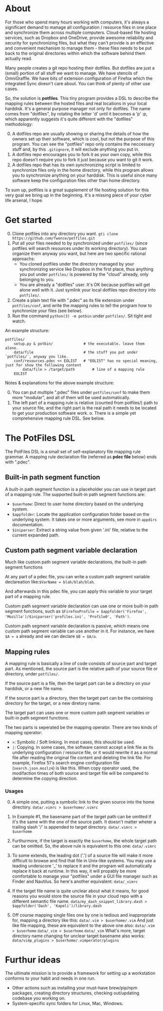# About

For those who spend many hours working with computers, it's always a significant demand to manage all configuration / resource files in one place and synchronize them across multiple computers. Cloud-based file hosting services, such as Dropbox and OneDrive, provide awesome reliability and security for synchronizing files, but what they can't provide is an effective and convenient mechanism to manage them - these files needs to be put back to the original directories within which the software behind them actually read.

Many people creates a git repo hosting their dotfiles. But dotfiles are just a (small) portion of all stuff we want to manage. We have stencils of OmniGraffle. We have bits of extension configuration of Firefox which the integrated Sync doesn't care about. You can think of plenty of other use cases.

So, the solution is **potfiles**. This tiny program provides a DSL to describe the mapping rules between the hosted files and real locations in your local harddisk. It's a general purpose manager not only for dotfiles. The name comes from "dotfiles", by rotating the letter 'd' until it becomes a 'p' :p, which apparently suggests it's quite different with the "dotfiles" methodology:

0. A dotfiles repo are usually showing or sharing the details of how the owners set up their software, which is cool, but not the purpose of this program. You can see the "potfiles" repo only contains the neccessary stuff and, by this `.gitignore`, it will exclude anything you put in.
0. A dotfiles repo encourages you to fork it as your own copy, while this repo doesn't require you to fork it just because you want to git it work.
0. A dotfiles repo that has its own synchronizing script is limited to synchronize files only in the home directory, while this program allows you to synchronize anything on your harddisk. This is useful since many software keep the configuration files other than home directory.

To sum up,  potfiles is a great supplement of file hosting solution for this very goal we bring up in the beginning. It's a missing piece of your cyber life arsenal, I hope. 

# Get started

0. Clone potfiles into any directory you want. `gti clone https://github.com/fwonce/potfiles.git`
0. Put all your files needed to by synchronized under `potfiles/` (since potfiles will search resources under its working directory). You can organize them anyway you want, but here are two specific rational approachs:
	- You cloned potfiles under the directory managed by your synchronizing service like Dropbox in the first place, thus anything you put under `potfiles/` is powered by the "cloud" already, only belonging to you.
	- You are already a "dotfiles" user. It's OK because potfiles will get alone well with it. Just symlink your local dotfiles repo directory into `potfiles/`.
0. Create a plain text file with ".pdec" as its file extension under `potfiles/conf`, and write the mapping rules to tell the program how to synchronize your files (see below).
0. Run the command `python(3) -m potbin` under `potfiles/`. Sit tight and watch.

An example structure:

``` shell
potfiles/
	setup.py & potbin/				# the executable. leave them alone.
	data/file						# the stuff you put under `potfiles/`, anyway you like.
	conf/resources.pdec << EOLIST	# "EOLIST" has no special meaning, just for show the following content
		data/file > /target/path		# line of a mapping rule
	EOLIST
```

Notes & explanations for the above example structure:

0. You can put multiple ".pdec" files under `potfiles/conf` to make them more "modular", and all of them will be used automatically.
0. The left part of a mapping rule is relative (counted from potfiles/) path to your source file, and the right part is the real path it needs to be located to get your production software work.
o. There is a simple yet comprehensive mapping rule DSL. See below.

# The PotFiles DSL

The PotFiles DSL is a small set of self-explanatory file mapping rule grammar. A mapping rule declaration file (referred as **pdec file** below) ends with ".pdec".

## Built-in path segment function

A built-in path segment function is a placeholder you can use in target part of a mapping rule. The supported built-in path segment functions are:

- `$userhome`: Direct to user home directory based on the underlying system.
- `$appfolder`: Locate the application configuration folder based on the underlying system. It takes one or more arguments, see more in `appdirs` documentation.
- `$iniparser`: Extract a string value from given '.ini' file, relative to the current expanded path.

## Custom path segment variable declaration

Much like custom path segment variable declarations, the built-in path segment functions 

At any part of a pdec file, you can write a custom path segment variable declareation like:`$VarName = blah/blah/blah`.

And afterwards in this pdec file, you can apply this variable to your target part of a mapping rule.

Custom path segment variable declaration can use one or more built-in path segment functions, such as `$FirefoxProfile = $appfolder('Firefox', 'Mozilla')/$iniparser('profiles.ini', 'Profile0', 'Path')`.

Custom path segment variable declaration is passive, which means one custom path segment variable can use another in it. For instance, we have `$A = a` already and we can declare `$B = $A/a`.

## Mapping rules

A mapping rule is basically a line of code consists of source part and target part. As mentioned, the source part is the relative path of your source file or directory, under `potfiles/`.

If the source part is a file, then the target part can be a directory on your harddisk, or a new file name.

If the source part is a directory, then the target part can be the containing directory for the target, or a new diretory name.

The target part can uses one or more custom path segment variables or built-in path segment functions.

The two parts is seperated be the mapping operator. There are two kinds of mapping operator:

- `>`: Symbolic / Soft linking. In most cases, this should be used.
- `|`: Copying. In some cases, the software cannot accept a link file as its underlying configuration / resource file, or it would rewrite it as a normal file after reading the original file content and deleting the link file. For example, Firefox 51's search engine configuration file (`search.json.mozlz4`) is like this. When copy operator used, the modifaction times of both source and target file will be compared to determine the copying direction.

### Usages

0. A simple one, putting a symbolic link to the given source into the home directory.
	`data/.vimrc > $userhome/.vimrc`

0. In Example #1, the basename part of the target path can be omitted if it's the same with the one of the source path. It doesn't matter wheter a trailing slash '/' is appended to target directory.
	`data/.vimrc > $userhome`

0. Furthurmore, if the target is exactly the `$userhome`, the whole target path can be omitted. So, the above rule is equivalent to this one:
	`data/.vimrc`

0. To some extends, the leading dot ('.') of a source file will make it more difficult to browse and find that file in Unix-like systems. You may use a leading underscore '_' to replace it and the program will automatically replace it back at runtime. In this way, it will propably be more comfortable to manage your "potfiles" under a GUI file manager such as Finder and Nautilus. So here's another equivalent:
	`data/_vimrc`
	
0. If the target file name is quite unclear about what it means, for good reasons you would store the source file in your cloud repo with a different semantic file name.
	`data/my_dash_snippet_library.dash > $appfolder('Dash', 'Kapeli')/library.dash`

0. Off course mapping single files one by one is tedious and inappropriate for, mapping a directory like this:
	`data/.vim > $userhome/.vim` 
	And just like file mapping, these are equivalent to the above one also:
	`data/.vim > $userhome` `data/_vim > $userhome` `data/_vim`
	What's more, target directory name changing for unclear target basename also works:
	`data/vimp_plugins > $userhome/.vimperator/plugins`

# Furthur ideas

The ultimate mission is to provide a framework for setting up a workstation conforms to your habit and needs in one run.

- Other actions such as installing your must-have brew/pip/npm packages, creating directory structures, checking out/updating codebase you working on.
- System-specific sync folders for Linux, Mac, Windows.

